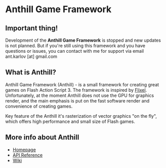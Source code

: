 Anthill Game Framework
======================

Important thing!
----------------

Development of the **Anthill Game Framework** is stopped and new updates is not planned. But if you're still using this framework and you have questions or issues, you can contact with me for support via email ant.karlov [at] gmail.com

What is Anthill?
-----------------

Anthill Game Framework (Anthill) - is a small framework for creating great games on Flash Action Script 3. The framework is inspired by [Flixel](http://flixel.org/). Unfortunately, at the moment Anthill does not use the GPU for graphics render, and the main emphasis is put on the fast software render and convenience of creating games.

Key feature of the Anthill it's rasterization of vector graphics "on the fly", which offers high performance and small size of Flash games.

More info about Anthill
-----------------------

* [Homepage](http://anthill.ant-karlov.ru)
* [API Reference](http://anthill.ant-karlov.ru/doc/)
* [Wiki](http://anthill.ant-karlov.ru/wiki/)
